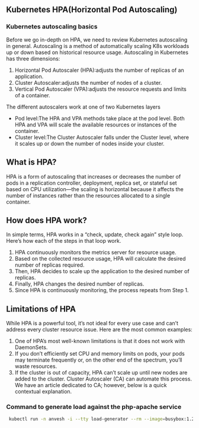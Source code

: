 ## Kubernetes HPA(Horizontal Pod Autoscaling)
### Kubernetes autoscaling basics
Before we go in-depth on HPA, we need to review Kubernetes autoscaling in general. Autoscaling is a method of automatically scaling K8s workloads up or down based on historical resource usage. Autoscaling in Kubernetes has three dimensions:

1. Horizontal Pod Autoscaler (HPA):adjusts the number of replicas of an application.
2. Cluster Autoscaler:adjusts the number of nodes of a cluster.
3. Vertical Pod Autoscaler (VPA):adjusts the resource requests and limits of a container.

The different autoscalers work at one of two Kubernetes layers
- Pod level:The HPA and VPA methods take place at the pod level. Both HPA and VPA will scale the available resources or instances of the container.
- Cluster level:The Cluster Autoscaler falls under the Cluster level, where it scales up or down the number of nodes inside your cluster.

## What is HPA?
HPA is a form of autoscaling that increases or decreases the number of pods in a replication controller, deployment, replica set, or stateful set based on CPU utilization—the scaling is horizontal because it affects the number of instances rather than the resources allocated to a single container.

## How does HPA work?
In simple terms, HPA works in a “check, update, check again” style loop. Here’s how each of the steps in that loop work.

1. HPA continuously monitors the metrics server for resource usage.
2. Based on the collected resource usage, HPA will calculate the desired number of replicas required.
3. Then, HPA decides to scale up the application to the desired number of replicas.
4. Finally, HPA changes the desired number of replicas.
5. Since HPA is continuously monitoring, the process repeats from Step 1.

## Limitations of HPA
While HPA is a powerful tool, it’s not ideal for every use case and can’t address every cluster resource issue. Here are the most common examples:

1. One of HPA’s most well-known limitations is that it does not work with DaemonSets.
2. If you don’t efficiently set CPU and memory limits on pods, your pods may terminate frequently or, on the other end of the spectrum, you’ll waste resources.
3. If the cluster is out of capacity, HPA can’t scale up until new nodes are added to the cluster. Cluster Autoscaler (CA) can automate this process. We have an article dedicated to CA; however, below is a quick contextual explanation.

### Command to generate load against the php-apache service 
```sh
 kubectl run -n anvesh -i --tty load-generator --rm --image=busybox:1.28 --restart=Never -- //bin//sh -c "while sleep 0.01; do wget -q -O- php-apache; done"
```
